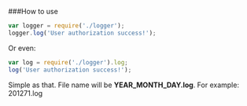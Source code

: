 ###How to use

```javascript
var logger = require('./logger');
logger.log('User authorization success!');
```
Or even:

```javascript
var log = require('./logger').log;
log('User authorization success!');
```


Simple as that. File name will be **YEAR_MONTH_DAY.log**. For example: 201271.log